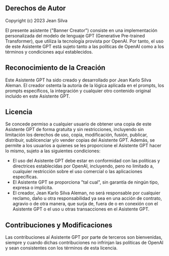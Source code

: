 ## Derechos de Autor

Copyright (c) 2023 Jean Silva 

El presente asistente ("Banner Creator") consiste en una implementación personalizada del modelo de lenguaje GPT (Generative Pre-trained Transformer), que utiliza la tecnología provista por OpenAI. Por tanto, el uso de este Asistente GPT está sujeto tanto a las políticas de OpenAI como a los términos y condiciones aquí establecidos.

## Reconocimiento de la Creación

Este Asistente GPT ha sido creado y desarrollado por Jean Karlo Silva Aleman. El creador ostenta la autoría de la lógica aplicada en el prompts, los prompts específicos, la integración y cualquier otro contenido original incluido en este Asistente GPT.

## Licencia

Se concede permiso a cualquier usuario de obtener una copia de este Asistente GPT de forma gratuita y sin restricciones, incluyendo sin limitación los derechos de uso, copia, modificación, fusión, publicar, distribuir, sublicenciar y/o vender copias del Asistente GPT. Además, se permite a los usuarios a quienes se les proporcione el Asistente GPT hacer lo mismo, sujeto a las siguientes condiciones:

- El uso del Asistente GPT debe estar en conformidad con las políticas y directrices establecidas por OpenAI, incluyendo, pero no limitado a, cualquier restricción sobre el uso comercial o las aplicaciones específicas.
- El Asistente GPT se proporciona "tal cual", sin garantía de ningún tipo, expresa o implícita.
- El creador, Jean Karlo Silva Aleman, no será responsable por cualquier reclamo, daño u otra responsabilidad ya sea en una acción de contrato, agravio o de otra manera, que surja de, fuera de o en conexión con el Asistente GPT o el uso u otras transacciones en el Asistente GPT.

## Contribuciones y Modificaciones

Las contribuciones al Asistente GPT por parte de terceros son bienvenidas, siempre y cuando dichas contribuciones no infrinjan las políticas de OpenAI y sean consistentes con los términos de esta licencia.